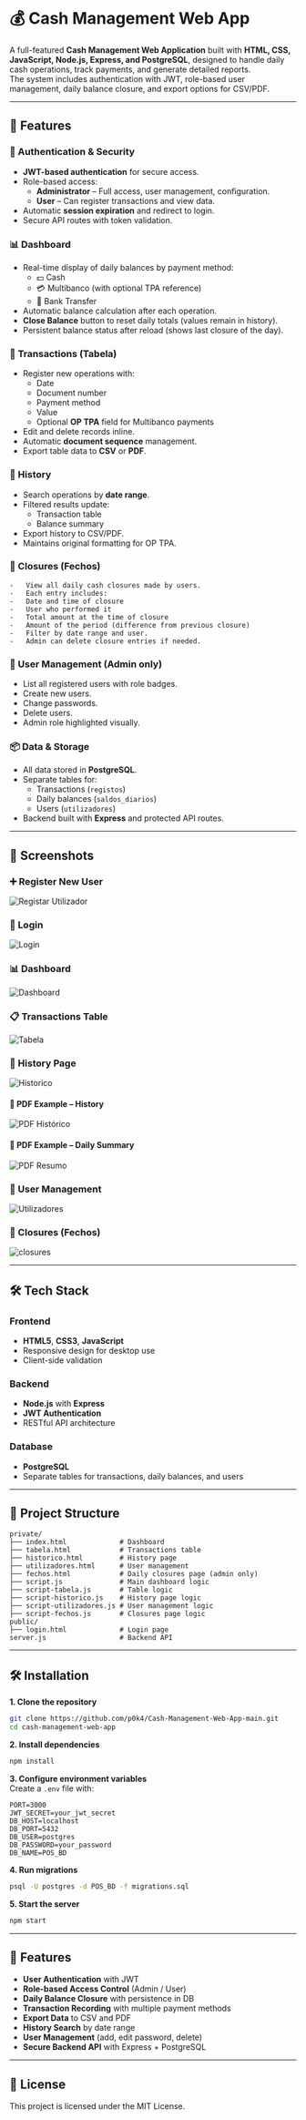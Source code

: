 # 💰 Cash Management Web App

A full-featured **Cash Management Web Application** built with **HTML, CSS, JavaScript, Node.js, Express, and PostgreSQL**, designed to handle daily cash operations, track payments, and generate detailed reports.  
The system includes authentication with JWT, role-based user management, daily balance closure, and export options for CSV/PDF.

---

## 🚀 Features

### 🔐 Authentication & Security
- **JWT-based authentication** for secure access.
- Role-based access:
  - **Administrator** – Full access, user management, configuration.
  - **User** – Can register transactions and view data.
- Automatic **session expiration** and redirect to login.
- Secure API routes with token validation.

### 📊 Dashboard
- Real-time display of daily balances by payment method:
  - 💵 Cash  
  - 💳 Multibanco (with optional TPA reference)  
  - 🔄 Bank Transfer
- Automatic balance calculation after each operation.
- **Close Balance** button to reset daily totals (values remain in history).
- Persistent balance status after reload (shows last closure of the day).

### 🧾 Transactions (Tabela)
- Register new operations with:
  - Date
  - Document number
  - Payment method
  - Value
  - Optional **OP TPA** field for Multibanco payments
- Edit and delete records inline.
- Automatic **document sequence** management.
- Export table data to **CSV** or **PDF**.

### 📜 History
- Search operations by **date range**.
- Filtered results update:
  - Transaction table
  - Balance summary
- Export history to CSV/PDF.
- Maintains original formatting for OP TPA.

### 🧮 Closures (Fechos)
	-	View all daily cash closures made by users.
	-	Each entry includes:
	-	Date and time of closure
	-	User who performed it
	-	Total amount at the time of closure
	-	Amount of the period (difference from previous closure)
	-	Filter by date range and user.
	-	Admin can delete closure entries if needed.

### 👥 User Management (Admin only)
- List all registered users with role badges.
- Create new users.
- Change passwords.
- Delete users.
- Admin role highlighted visually.

### 📦 Data & Storage
- All data stored in **PostgreSQL**.
- Separate tables for:
  - Transactions (`registos`)
  - Daily balances (`saldos_diarios`)
  - Users (`utilizadores`)
- Backend built with **Express** and protected API routes.

---

## 📸 Screenshots


### ➕ Register New User
![Registar Utilizador](docs/images/registar_utilizador.png)

### 🔑 Login
![Login](./docs/images/login.png)

### 📊 Dashboard
![Dashboard](./docs/images/dashboard.png)

### 📋 Transactions Table
![Tabela](docs/images/Tabela.png)

### 📜 History Page
![Historico](docs/images/Historico.png)

#### 📄 PDF Example – History
![PDF Histórico](docs/images/historico_movimentos_2025-08-09_1.png)

#### 📄 PDF Example – Daily Summary
![PDF Resumo](docs/images/resumo_caixa_2025-08-09_1.png)

### 👥 User Management
![Utilizadores](docs/images/Utilizadores.png)

### 🧮 Closures (Fechos)
![closures](docs/images/fechos.png)

---

## 🛠️ Tech Stack

### Frontend
- **HTML5**, **CSS3**, **JavaScript**
- Responsive design for desktop use
- Client-side validation

### Backend
- **Node.js** with **Express**
- **JWT Authentication**
- RESTful API architecture

### Database
- **PostgreSQL**
- Separate tables for transactions, daily balances, and users

---

## 📂 Project Structure
```
private/
├── index.html             # Dashboard
├── tabela.html            # Transactions table
├── historico.html         # History page
├── utilizadores.html      # User management
├── fechos.html            # Daily closures page (admin only) 
├── script.js              # Main dashboard logic
├── script-tabela.js       # Table logic
├── script-historico.js    # History page logic
├── script-utilizadores.js # User management logic
├── script-fechos.js       # Closures page logic 
public/
├── login.html             # Login page
server.js                  # Backend API
```

---

## 🛠 Installation

**1. Clone the repository**
```bash
git clone https://github.com/p0k4/Cash-Management-Web-App-main.git
cd cash-management-web-app
```

**2. Install dependencies**
```bash
npm install
```

**3. Configure environment variables**  
Create a `.env` file with:
```plaintext
PORT=3000
JWT_SECRET=your_jwt_secret
DB_HOST=localhost
DB_PORT=5432
DB_USER=postgres
DB_PASSWORD=your_password
DB_NAME=POS_BD
```

**4. Run migrations**
```bash
psql -U postgres -d POS_BD -f migrations.sql
```

**5. Start the server**
```bash
npm start
```

---

## 🚀 Features

- **User Authentication** with JWT  
- **Role-based Access Control** (Admin / User)  
- **Daily Balance Closure** with persistence in DB  
- **Transaction Recording** with multiple payment methods  
- **Export Data** to CSV and PDF  
- **History Search** by date range  
- **User Management** (add, edit password, delete)  
- **Secure Backend API** with Express + PostgreSQL  

---

## 📜 License
This project is licensed under the MIT License.
